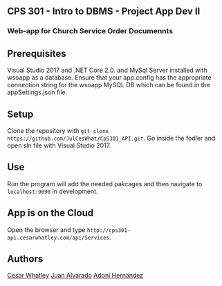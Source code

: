 ## CPS 301 - Intro to DBMS - Project App Dev II
### Web-app for Church Service Order Documennts

## Prerequisites

Visual Studio 2017 and .NET Core 2.0. and MySql Server installed with wsoapp as a database.
Ensure that your app.config has the appropriate connection string for the wsoapp MySQL DB
which can be found in the appSettings.json file.

## Setup

Clone the repository with `git clone https://github.com/JulCesWhat/CpS301_API.git`.
Go inside the fodler and open sln file with Visual Studio 2017.

## Use

Run the program will add the needed pakcages and then navigate to ```localhost:9090``` in development.

## App is on the Cloud

Open the browser and type `http://cps301-api.cesarwhatley.com/api/Services`.

## Authors

[Cesar Whatley](https://www.linkedin.com/in/julio-whatley-773536110/)
[Juan Alvarado](www.linkedin.com)
[Adoni Hernandez](www.linkedin.com)
